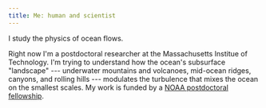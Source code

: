 ```yaml
---
title: Me: human and scientist
---
```


I study the physics of ocean flows.  

Right now I'm a postdoctoral researcher at the Massachusetts Institue of 
Technology. I'm trying to understand how the ocean's subsurface "landscape"
--- underwater mountains and volcanoes, mid-ocean ridges, canyons, 
and rolling hills --- modulates the turbulence that mixes the 
ocean on the smallest scales.  My work is funded by a [NOAA postdoctoral
fellowship][].

[NOAA postdoctoral fellowship]: http://vsp.ucar.edu/cgc/current-awards-alumni 
